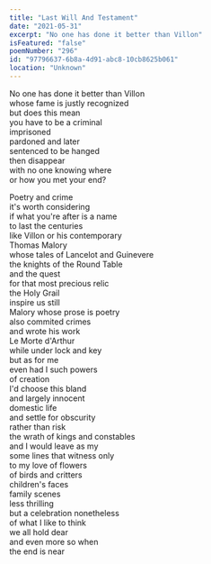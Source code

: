 ```yaml
---
title: "Last Will And Testament"
date: "2021-05-31"
excerpt: "No one has done it better than Villon"
isFeatured: "false"
poemNumber: "296"
id: "97796637-6b8a-4d91-abc8-10cb8625b061"
location: "Unknown"
---
```


No one has done it better than Villon  
whose fame is justly recognized  
but does this mean  
you have to be a criminal  
imprisoned  
pardoned and later  
sentenced to be hanged  
then disappear  
with no one knowing where  
or how you met your end?

Poetry and crime  
it's worth considering  
if what you're after is a name  
to last the centuries  
like Villon or his contemporary  
Thomas Malory  
whose tales of Lancelot and Guinevere  
the knights of the Round Table  
and the quest  
for that most precious relic  
the Holy Grail  
inspire us still  
Malory whose prose is poetry  
also commited crimes  
and wrote his work  
Le Morte d'Arthur  
while under lock and key  
but as for me  
even had I such powers  
of creation  
I'd choose this bland  
and largely innocent  
domestic life  
and settle for obscurity  
rather than risk  
the wrath of kings and constables  
and I would leave as my  
some lines that witness only  
to my love of flowers  
of birds and critters  
children's faces  
family scenes  
less thrilling  
but a celebration nonetheless  
of what I like to think  
we all hold dear  
and even more so when  
the end is near
